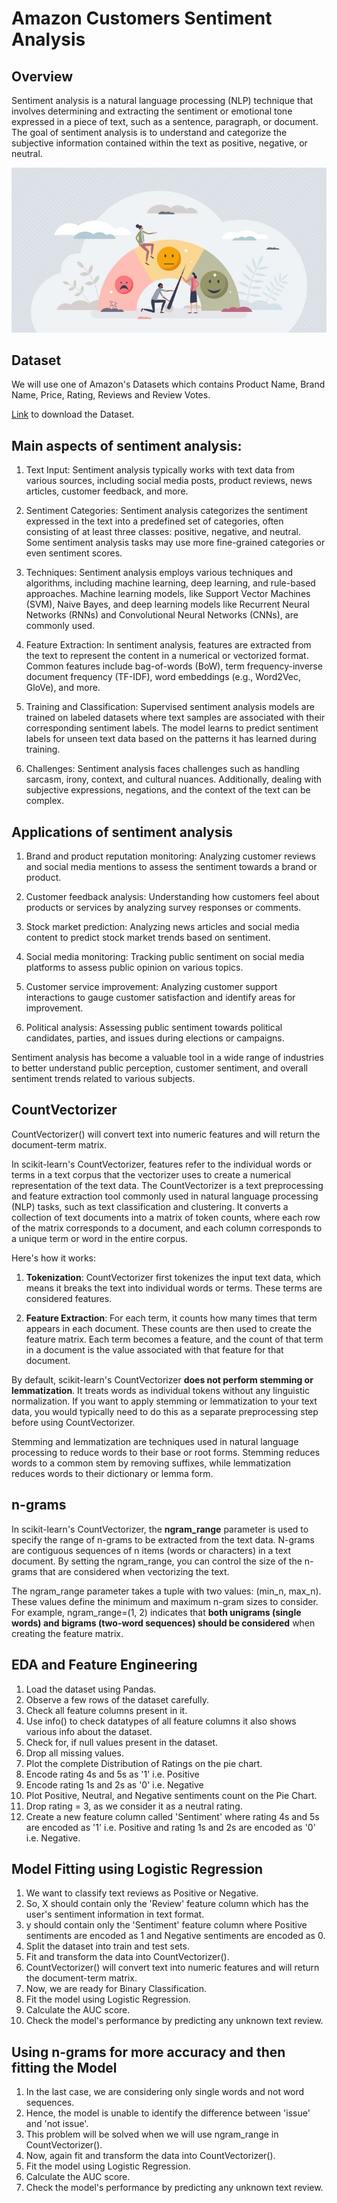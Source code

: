 # Amazon Customers Sentiment Analysis

## Overview
Sentiment analysis is a natural language processing (NLP) technique that involves determining and extracting the sentiment or emotional tone expressed in a piece of text, such as a sentence, paragraph, or document. The goal of sentiment analysis is to understand and categorize the subjective information contained within the text as positive, negative, or neutral.

![cust](Cust_Sentiments.jpg)

## Dataset

We will use one of Amazon's Datasets which contains Product Name, Brand Name, Price, Rating, Reviews and Review Votes.

[Link](https://drive.google.com/file/d/1UJFPcMP8RtxUdniDIZTkr8kKFA-NWxz1/view?usp=sharing) to download the Dataset.


## Main aspects of sentiment analysis:

1. Text Input: Sentiment analysis typically works with text data from various sources, including social media posts, product reviews, news articles, customer feedback, and more.

2. Sentiment Categories: Sentiment analysis categorizes the sentiment expressed in the text into a predefined set of categories, often consisting of at least three classes: positive, negative, and neutral. Some sentiment analysis tasks may use more fine-grained categories or even sentiment scores.

3. Techniques: Sentiment analysis employs various techniques and algorithms, including machine learning, deep learning, and rule-based approaches. Machine learning models, like Support Vector Machines (SVM), Naive Bayes, and deep learning models like Recurrent Neural Networks (RNNs) and Convolutional Neural Networks (CNNs), are commonly used.

4. Feature Extraction: In sentiment analysis, features are extracted from the text to represent the content in a numerical or vectorized format. Common features include bag-of-words (BoW), term frequency-inverse document frequency (TF-IDF), word embeddings (e.g., Word2Vec, GloVe), and more.

5. Training and Classification: Supervised sentiment analysis models are trained on labeled datasets where text samples are associated with their corresponding sentiment labels. The model learns to predict sentiment labels for unseen text data based on the patterns it has learned during training.

6. Challenges: Sentiment analysis faces challenges such as handling sarcasm, irony, context, and cultural nuances. Additionally, dealing with subjective expressions, negations, and the context of the text can be complex.

## Applications of sentiment analysis

1. Brand and product reputation monitoring: Analyzing customer reviews and social media mentions to assess the sentiment towards a brand or product.

2. Customer feedback analysis: Understanding how customers feel about products or services by analyzing survey responses or comments.

3. Stock market prediction: Analyzing news articles and social media content to predict stock market trends based on sentiment.

4. Social media monitoring: Tracking public sentiment on social media platforms to assess public opinion on various topics.

5. Customer service improvement: Analyzing customer support interactions to gauge customer satisfaction and identify areas for improvement.

6. Political analysis: Assessing public sentiment towards political candidates, parties, and issues during elections or campaigns.

Sentiment analysis has become a valuable tool in a wide range of industries to better understand public perception, customer sentiment, and overall sentiment trends related to various subjects.


## CountVectorizer

CountVectorizer() will convert text into numeric features and will return the document-term matrix. 

In scikit-learn's CountVectorizer, features refer to the individual words or terms in a text corpus that the vectorizer uses to create a numerical representation of the text data. The CountVectorizer is a text preprocessing and feature extraction tool commonly used in natural language processing (NLP) tasks, such as text classification and clustering. It converts a collection of text documents into a matrix of token counts, where each row of the matrix corresponds to a document, and each column corresponds to a unique term or word in the entire corpus.

Here's how it works:

1. **Tokenization**: CountVectorizer first tokenizes the input text data, which means it breaks the text into individual words or terms. These terms are considered features.


2. **Feature Extraction**: For each term, it counts how many times that term appears in each document. These counts are then used to create the feature matrix. Each term becomes a feature, and the count of that term in a document is the value associated with that feature for that document.

By default, scikit-learn's CountVectorizer **does not perform stemming or lemmatization**. It treats words as individual tokens without any linguistic normalization. If you want to apply stemming or lemmatization to your text data, you would typically need to do this as a separate preprocessing step before using CountVectorizer.

Stemming and lemmatization are techniques used in natural language processing to reduce words to their base or root forms. Stemming reduces words to a common stem by removing suffixes, while lemmatization reduces words to their dictionary or lemma form.

## n-grams

In scikit-learn's CountVectorizer, the **ngram_range** parameter is used to specify the range of n-grams to be extracted from the text data. N-grams are contiguous sequences of n items (words or characters) in a text document. By setting the ngram_range, you can control the size of the n-grams that are considered when vectorizing the text.

The ngram_range parameter takes a tuple with two values: (min_n, max_n). These values define the minimum and maximum n-gram sizes to consider. For example, ngram_range=(1, 2) indicates that **both unigrams (single words) and bigrams (two-word sequences) should be considered** when creating the feature matrix.

## EDA and Feature Engineering

1. Load the dataset using Pandas.
2. Observe a few rows of the dataset carefully.
3. Check all feature columns present in it.
4. Use info() to check datatypes of all feature columns it also shows various info about the dataset.
5. Check for, if null values present in the dataset. 
6. Drop all missing values.
7. Plot the complete Distribution of Ratings on the pie chart.
8. Encode rating 4s and 5s as '1' i.e. Positive
9. Encode rating 1s and 2s as '0' i.e. Negative
10. Plot Positive, Neutral, and Negative sentiments count on the Pie Chart.
11. Drop rating = 3, as we consider it as a neutral rating.
12. Create a new feature column called 'Sentiment' where rating 4s and 5s are encoded as '1' i.e. Positive and rating 1s and 2s are encoded as '0' i.e. Negative.

## Model Fitting using Logistic Regression
1. We want to classify text reviews as Positive or Negative.
2. So, X should contain only the 'Review' feature column which has the user's sentiment information in text format.
3. y should contain only the 'Sentiment' feature column where Positive sentiments are encoded as 1 and Negative sentiments are encoded as 0.
4. Split the dataset into train and test sets.
5. Fit and transform the data into CountVectorizer().
6. CountVectorizer() will convert text into numeric features and will return the document-term matrix.
7. Now, we are ready for Binary Classification.
8. Fit the model using Logistic Regression.
9. Calculate the AUC score.
10. Check the model's performance by predicting any unknown text review.

## Using n-grams for more accuracy and then fitting the Model
1. In the last case, we are considering only single words and not word sequences.
2. Hence, the model is unable to identify the difference between 'issue' and 'not issue'.
3. This problem will be solved when we will use ngram_range in CountVectorizer().
4. Now, again fit and transform the data into CountVectorizer().
5. Fit the model using Logistic Regression.
6. Calculate the AUC score.
7. Check the model's performance by predicting any unknown text review.
